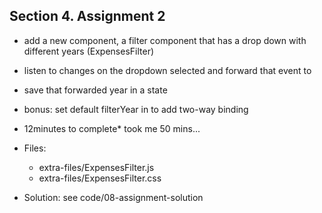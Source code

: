 
## Section 4. Assignment 2
- add a new component, a filter component that has a drop down with different years (ExpensesFilter)
- listen to changes on the dropdown selected and forward that event to </Expenses>
- save that forwarded year in a state
- bonus: set default filterYear in <ExpenseFilter/> to add two-way binding
- 12minutes to complete* took me 50 mins...
- Files: 
    - extra-files/ExpensesFilter.js
    - extra-files/ExpensesFilter.css

- Solution: see code/08-assignment-solution